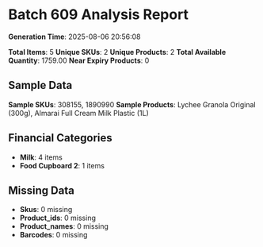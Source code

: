 # Batch 609 Analysis Report

**Generation Time**: 2025-08-06 20:56:08

**Total Items**: 5
**Unique SKUs**: 2
**Unique Products**: 2
**Total Available Quantity**: 1759.00
**Near Expiry Products**: 0

## Sample Data
**Sample SKUs**: 308155, 1890990
**Sample Products**: Lychee Granola Original (300g), Almarai Full Cream Milk Plastic (1L)

## Financial Categories
- **Milk**: 4 items
- **Food Cupboard 2**: 1 items

## Missing Data
- **Skus**: 0 missing
- **Product_ids**: 0 missing
- **Product_names**: 0 missing
- **Barcodes**: 0 missing
